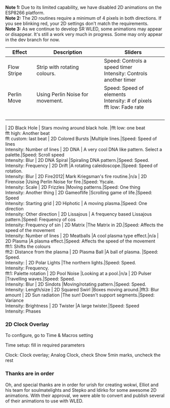 **Note 1:** Due to its limited capability, we have disabled 2D animations on the ESP8266 platform.    
**Note 2:** The 2D routines require a minimum of 4 pixels in both directions. If you see blinking red, your 2D settings don't match the requirements.    
**Note 3:** As we continue to develop SR WLED, some animations may appear or disappear. It's still a work very much in progress. Some may only appear in the dev branch for now.    


| Effect | Description | Sliders
| --- | --- | ---
| Flow Stripe |Strip with rotating colours.|Speed: Controls a speed timer <br/>Intensity: Controls another timer
| Perlin Move |Using Perlin Noise for movement.|Speed: Speed of elements<br/>Intensity: # of pixels<br />fft low: Fade rate
|    |  |  <br />

| 2D Black Hole | Stars moving around black hole. |fft low: one beat<br/>fft high: Another beat<br/>fft custom: last beat
| 2D Colored Bursts |Multiple lines.|Speed: Speed of lines<br/>Intensity: Number of lines
| 2D DNA | A very cool DNA like pattern. Select a palette.|Speed: Scroll speed<br />Intensity: Blur
| 2D DNA Spiral |Spiraling DNA pattern.|Speed: Speed.<br/>Intensity: Frequency
| 2D Drift |A rotating caleidoscope.|Speed: Speed of rotation.<br/>Intensity: Blur
| 2D Fire2012| Mark Kriegsman's fire routine.|n/a
| 2D Firenoise |Using Perlin Noise for fire.|Speed: Yscale.<br/>Intensity: Scale
| 2D Frizzles |Moving patterns.|Speed: One thing<br/>Intensity: Another thing
| 2D Gameoflife |Scrolling game of life.|Speed: Speed <br/>Intensity: Starting grid
| 2D Hiphotic | A moving plasma.|Speed: One direction<br/>Intensity: Other direction
| 2D Lissajous | A frequency based Lissajous pattern.|Speed: Frequency of cos<br/>Intensity: Frequency of sin
| 2D Matrix |The Matrix in 2D.|Speed: Affects the speed of the movement<br />Intensity: Number of lines
| 2D Meatballs |A cool plasma type effect.|n/a
| 2D Plasma |A plasma effect.|Speed: Affects the speed of the movement<br />fft1: Shifts the colours<br />fft2: Distance from the plasma
| 2D Plasma Ball |A ball of plasma. |Speed: Speed. <br/>Intensity:
| 2D Polar Lights |The northern lights.|Speed: Speed.<br/>Intensity: Frequency.<br/>fft1: Palette rotation
| 2D Pool Noise |Looking at a pool.|n/a
| 2D Pulser |Travelling waves.|Speed: Speed. <br/>Intensity: Blur
| 2D Sindots |Moving/rotating pattern.|Speed: Speed. <br/>Intensity: Length/size
| 2D Squared Swirl |Boxes moving around.|fft3: Blur amount
| 2D Sun radiation |The sun! Doesn't support segments.|Speed: Variance<br/>Intensity: Brightness
| 2D Twister |A large twister.|Speed: Speed <br/>Intensity: Phases

### 2D Clock Overlay

To configure, go to Time & Macros setting

Time setup: fill in required parameters

Clock: Clock overlay; Analog Clock, check Show 5min marks, uncheck the rest



### Thanks are in order

Oh, and special thanks are in order for urish for creating wokwi, Elliot and his team for soulmatelights and Stepko and ldirko for some awesome 2D animations. With their approval, we were able to convert and publish several of their animations to use with WLED.
